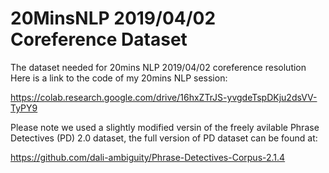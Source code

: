 # 20MinsNLP 2019/04/02 Coreference Dataset
The dataset needed for 20mins NLP 2019/04/02 coreference resolution
Here is a link to the code of my 20mins NLP session:

https://colab.research.google.com/drive/16hxZTrJS-yvgdeTspDKju2dsVV-TyPY9

Please note we used a slightly modified versin of the freely avilable Phrase Detectives (PD) 2.0 dataset, the full version of PD dataset can be found at:

https://github.com/dali-ambiguity/Phrase-Detectives-Corpus-2.1.4


